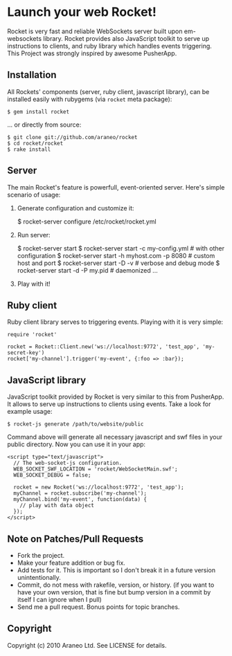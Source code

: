 # Launch your web Rocket!

Rocket is very fast and reliable WebSockets server built upon em-websockets library.
Rocket provides also JavaScript toolkit to serve up instructions to clients, and
ruby library which handles events triggering. This Project was strongly inspired 
by awesome PusherApp.

## Installation

All Rockets' components (server, ruby client, javascript library), can be installed 
easily with rubygems (via `rocket` meta package):

    $ gem install rocket
    
... or directly from source:

    $ git clone git://github.com/araneo/rocket
    $ cd rocket/rocket
    $ rake install
    
## Server
 
The main Rocket's feature is powerfull, event-oriented server. Here's simple
scenario of usage:

1. Generate configuration and customize it:

    $ rocket-server configure /etc/rocket/rocket.yml

2. Run server:

    $ rocket-server start
    $ rocket-server start -c my-config.yml      # with other configuration
    $ rocket-server start -h myhost.com -p 8080 # custom host and port
    $ rocket-server start -D -v                 # verbose and debug mode
    $ rocket-server start -d -P my.pid          # daemonized
    ...
    
3. Play with it!

## Ruby client

Ruby client library serves to triggering events. Playing with it is very simple:

    require 'rocket'
    
    rocket = Rocket::Client.new('ws://localhost:9772', 'test_app', 'my-secret-key')
    rocket['my-channel'].trigger('my-event', {:foo => :bar});

## JavaScript library

JavaScript toolkit provided by Rocket is very similar to this from PusherApp.
It allows to serve up instructions to clients using events. Take a look for
example usage:

    $ rocket-js generate /path/to/website/public
    
Command above will generate all necessary javascript and swf files in your
public directory. Now you can use it in your app:

    <script type="text/javascript">
      // The web-socket-js configuration.
      WEB_SOCKET_SWF_LOCATION = 'rocket/WebSocketMain.swf';
      WEB_SOCKET_DEBUG = false;
  
      rocket = new Rocket('ws://localhost:9772', 'test_app');
      myChannel = rocket.subscribe('my-channel');
      myChannel.bind('my-event', function(data) {
        // play with data object
      });
    </script>

## Note on Patches/Pull Requests
 
* Fork the project.
* Make your feature addition or bug fix.
* Add tests for it. This is important so I don't break it in a
  future version unintentionally.
* Commit, do not mess with rakefile, version, or history.
  (if you want to have your own version, that is fine but bump version in a commit by itself I can ignore when I pull)
* Send me a pull request. Bonus points for topic branches.

## Copyright

Copyright (c) 2010 Araneo Ltd. See LICENSE for details.
